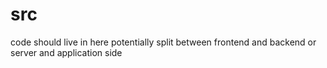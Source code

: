 # src
code should live in here potentially split between frontend and backend or server and application side
